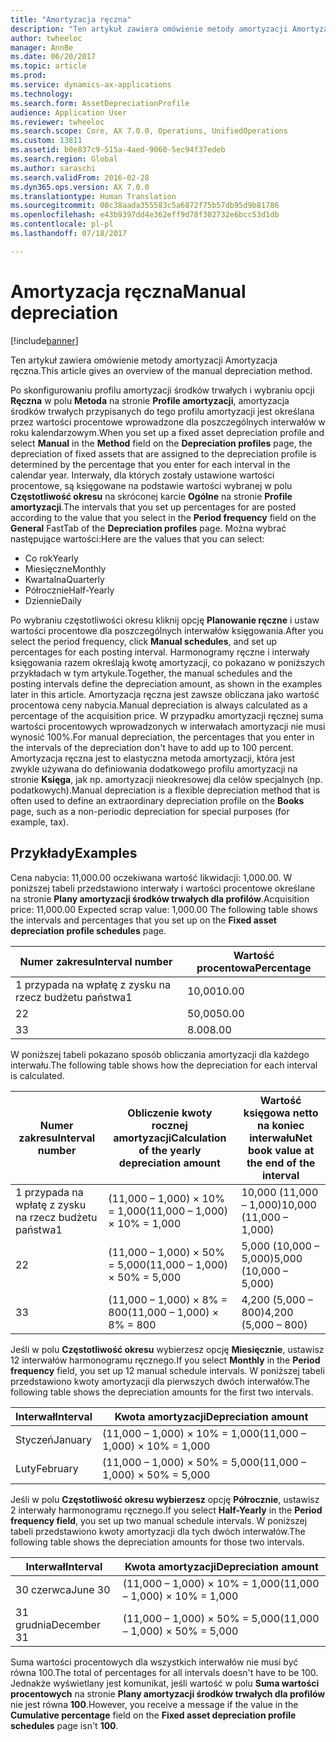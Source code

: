 ```yaml
---
title: "Amortyzacja ręczna"
description: "Ten artykuł zawiera omówienie metody amortyzacji Amortyzacja ręczna."
author: twheeloc
manager: AnnBe
ms.date: 06/20/2017
ms.topic: article
ms.prod: 
ms.service: dynamics-ax-applications
ms.technology: 
ms.search.form: AssetDepreciationProfile
audience: Application User
ms.reviewer: twheeloc
ms.search.scope: Core, AX 7.0.0, Operations, UnifiedOperations
ms.custom: 13811
ms.assetid: b0e837c9-515a-4aed-9060-5ec94f37edeb
ms.search.region: Global
ms.author: saraschi
ms.search.validFrom: 2016-02-28
ms.dyn365.ops.version: AX 7.0.0
ms.translationtype: Human Translation
ms.sourcegitcommit: 08c38aada355583c5a6872f75b57db95d9b81786
ms.openlocfilehash: e43b9397dd4e362eff9d78f302732e6bcc53d1db
ms.contentlocale: pl-pl
ms.lasthandoff: 07/18/2017

---
```


# <a name="manual-depreciation"></a><span data-ttu-id="13d2e-103">Amortyzacja ręczna</span><span class="sxs-lookup"><span data-stu-id="13d2e-103">Manual depreciation</span></span>

[!include[banner](../includes/banner.md)]


<span data-ttu-id="13d2e-104">Ten artykuł zawiera omówienie metody amortyzacji Amortyzacja ręczna.</span><span class="sxs-lookup"><span data-stu-id="13d2e-104">This article gives an overview of the manual depreciation method.</span></span>

<span data-ttu-id="13d2e-105">Po skonfigurowaniu profilu amortyzacji środków trwałych i wybraniu opcji **Ręczna** w polu **Metoda** na stronie **Profile amortyzacji**, amortyzacja środków trwałych przypisanych do tego profilu amortyzacji jest określana przez wartości procentowe wprowadzone dla poszczególnych interwałów w roku kalendarzowym.</span><span class="sxs-lookup"><span data-stu-id="13d2e-105">When you set up a fixed asset depreciation profile and select **Manual** in the **Method** field on the **Depreciation profiles** page, the depreciation of fixed assets that are assigned to the depreciation profile is determined by the percentage that you enter for each interval in the calendar year.</span></span> <span data-ttu-id="13d2e-106">Interwały, dla których zostały ustawione wartości procentowe, są księgowane na podstawie wartości wybranej w polu **Częstotliwość okresu** na skróconej karcie **Ogólne** na stronie **Profile amortyzacji**.</span><span class="sxs-lookup"><span data-stu-id="13d2e-106">The intervals that you set up percentages for are posted according to the value that you select in the **Period frequency** field on the **General** FastTab of the **Depreciation profiles** page.</span></span> <span data-ttu-id="13d2e-107">Można wybrać następujące wartości:</span><span class="sxs-lookup"><span data-stu-id="13d2e-107">Here are the values that you can select:</span></span>

-   <span data-ttu-id="13d2e-108">Co rok</span><span class="sxs-lookup"><span data-stu-id="13d2e-108">Yearly</span></span>
-   <span data-ttu-id="13d2e-109">Miesięczne</span><span class="sxs-lookup"><span data-stu-id="13d2e-109">Monthly</span></span>
-   <span data-ttu-id="13d2e-110">Kwartalna</span><span class="sxs-lookup"><span data-stu-id="13d2e-110">Quarterly</span></span>
-   <span data-ttu-id="13d2e-111">Półrocznie</span><span class="sxs-lookup"><span data-stu-id="13d2e-111">Half-Yearly</span></span>
-   <span data-ttu-id="13d2e-112">Dziennie</span><span class="sxs-lookup"><span data-stu-id="13d2e-112">Daily</span></span>

<span data-ttu-id="13d2e-113">Po wybraniu częstotliwości okresu kliknij opcję **Planowanie ręczne** i ustaw wartości procentowe dla poszczególnych interwałów księgowania.</span><span class="sxs-lookup"><span data-stu-id="13d2e-113">After you select the period frequency, click **Manual schedules**, and set up percentages for each posting interval.</span></span> <span data-ttu-id="13d2e-114">Harmonogramy ręczne i interwały księgowania razem określają kwotę amortyzacji, co pokazano w poniższych przykładach w tym artykule.</span><span class="sxs-lookup"><span data-stu-id="13d2e-114">Together, the manual schedules and the posting intervals define the depreciation amount, as shown in the examples later in this article.</span></span> <span data-ttu-id="13d2e-115">Amortyzacja ręczna jest zawsze obliczana jako wartość procentowa ceny nabycia.</span><span class="sxs-lookup"><span data-stu-id="13d2e-115">Manual depreciation is always calculated as a percentage of the acquisition price.</span></span> <span data-ttu-id="13d2e-116">W przypadku amortyzacji ręcznej suma wartości procentowych wprowadzonych w interwałach amortyzacji nie musi wynosić 100%.</span><span class="sxs-lookup"><span data-stu-id="13d2e-116">For manual depreciation, the percentages that you enter in the intervals of the depreciation don't have to add up to 100 percent.</span></span> <span data-ttu-id="13d2e-117">Amortyzacja ręczna jest to elastyczna metoda amortyzacji, która jest zwykle używana do definiowania dodatkowego profilu amortyzacji na stronie **Księga**, jak np. amortyzacji nieokresowej dla celów specjalnych (np. podatkowych).</span><span class="sxs-lookup"><span data-stu-id="13d2e-117">Manual depreciation is a flexible depreciation method that is often used to define an extraordinary depreciation profile on the **Books** page, such as a non-periodic depreciation for special purposes (for example, tax).</span></span>

## <a name="examples"></a><span data-ttu-id="13d2e-118">Przykłady</span><span class="sxs-lookup"><span data-stu-id="13d2e-118">Examples</span></span>
<span data-ttu-id="13d2e-119">Cena nabycia: 11,000.00 oczekiwana wartość likwidacji: 1,000.00. W poniższej tabeli przedstawiono interwały i wartości procentowe określane na stronie **Plany amortyzacji środków trwałych dla profilów**.</span><span class="sxs-lookup"><span data-stu-id="13d2e-119">Acquisition price: 11,000.00 Expected scrap value: 1,000.00 The following table shows the intervals and percentages that you set up on the **Fixed asset depreciation profile schedules** page.</span></span>

| <span data-ttu-id="13d2e-120">Numer zakresu</span><span class="sxs-lookup"><span data-stu-id="13d2e-120">Interval number</span></span> | <span data-ttu-id="13d2e-121">Wartość procentowa</span><span class="sxs-lookup"><span data-stu-id="13d2e-121">Percentage</span></span> |
|-----------------|------------|
| <span data-ttu-id="13d2e-122">1 przypada na wpłatę z zysku na rzecz budżetu państwa</span><span class="sxs-lookup"><span data-stu-id="13d2e-122">1</span></span>               | <span data-ttu-id="13d2e-123">10,00</span><span class="sxs-lookup"><span data-stu-id="13d2e-123">10.00</span></span>      |
| <span data-ttu-id="13d2e-124">2</span><span class="sxs-lookup"><span data-stu-id="13d2e-124">2</span></span>               | <span data-ttu-id="13d2e-125">50,00</span><span class="sxs-lookup"><span data-stu-id="13d2e-125">50.00</span></span>      |
| <span data-ttu-id="13d2e-126">3</span><span class="sxs-lookup"><span data-stu-id="13d2e-126">3</span></span>               | <span data-ttu-id="13d2e-127">8.00</span><span class="sxs-lookup"><span data-stu-id="13d2e-127">8.00</span></span>       |

<span data-ttu-id="13d2e-128">W poniższej tabeli pokazano sposób obliczania amortyzacji dla każdego interwału.</span><span class="sxs-lookup"><span data-stu-id="13d2e-128">The following table shows how the depreciation for each interval is calculated.</span></span>

|  <span data-ttu-id="13d2e-129">Numer zakresu</span><span class="sxs-lookup"><span data-stu-id="13d2e-129">Interval number</span></span> | <span data-ttu-id="13d2e-130">Obliczenie kwoty rocznej amortyzacji</span><span class="sxs-lookup"><span data-stu-id="13d2e-130">Calculation of the yearly depreciation amount</span></span> | <span data-ttu-id="13d2e-131">Wartość księgowa netto na koniec interwału</span><span class="sxs-lookup"><span data-stu-id="13d2e-131">Net book value at the end of the interval</span></span> |
|------------------|-----------------------------------------------|-------------------------------------------|
| <span data-ttu-id="13d2e-132">1 przypada na wpłatę z zysku na rzecz budżetu państwa</span><span class="sxs-lookup"><span data-stu-id="13d2e-132">1</span></span>                | <span data-ttu-id="13d2e-133">(11,000 – 1,000) × 10% = 1,000</span><span class="sxs-lookup"><span data-stu-id="13d2e-133">(11,000 – 1,000) × 10% = 1,000</span></span>                | <span data-ttu-id="13d2e-134">10,000 (11,000 – 1,000)</span><span class="sxs-lookup"><span data-stu-id="13d2e-134">10,000 (11,000 – 1,000)</span></span>                   |
| <span data-ttu-id="13d2e-135">2</span><span class="sxs-lookup"><span data-stu-id="13d2e-135">2</span></span>                | <span data-ttu-id="13d2e-136">(11,000 – 1,000) × 50% = 5,000</span><span class="sxs-lookup"><span data-stu-id="13d2e-136">(11,000 – 1,000) × 50% = 5,000</span></span>                | <span data-ttu-id="13d2e-137">5,000 (10,000 – 5,000)</span><span class="sxs-lookup"><span data-stu-id="13d2e-137">5,000 (10,000 – 5,000)</span></span>                    |
| <span data-ttu-id="13d2e-138">3</span><span class="sxs-lookup"><span data-stu-id="13d2e-138">3</span></span>                | <span data-ttu-id="13d2e-139">(11,000 – 1,000) × 8% = 800</span><span class="sxs-lookup"><span data-stu-id="13d2e-139">(11,000 – 1,000) × 8% = 800</span></span>                   | <span data-ttu-id="13d2e-140">4,200 (5,000 – 800)</span><span class="sxs-lookup"><span data-stu-id="13d2e-140">4,200 (5,000 – 800)</span></span>                       |

<span data-ttu-id="13d2e-141">Jeśli w polu **Częstotliwość okresu** wybierzesz opcję **Miesięcznie**, ustawisz 12 interwałów harmonogramu ręcznego.</span><span class="sxs-lookup"><span data-stu-id="13d2e-141">If you select **Monthly** in the **Period frequency** field, you set up 12 manual schedule intervals.</span></span> <span data-ttu-id="13d2e-142">W poniższej tabeli przedstawiono kwoty amortyzacji dla pierwszych dwóch interwałów.</span><span class="sxs-lookup"><span data-stu-id="13d2e-142">The following table shows the depreciation amounts for the first two intervals.</span></span>

| <span data-ttu-id="13d2e-143">Interwał</span><span class="sxs-lookup"><span data-stu-id="13d2e-143">Interval</span></span> | <span data-ttu-id="13d2e-144">Kwota amortyzacji</span><span class="sxs-lookup"><span data-stu-id="13d2e-144">Depreciation amount</span></span>            |
|----------|--------------------------------|
| <span data-ttu-id="13d2e-145">Styczeń</span><span class="sxs-lookup"><span data-stu-id="13d2e-145">January</span></span>  | <span data-ttu-id="13d2e-146">(11,000 – 1,000) × 10% = 1,000</span><span class="sxs-lookup"><span data-stu-id="13d2e-146">(11,000 – 1,000) × 10% = 1,000</span></span> |
| <span data-ttu-id="13d2e-147">Luty</span><span class="sxs-lookup"><span data-stu-id="13d2e-147">February</span></span> | <span data-ttu-id="13d2e-148">(11,000 – 1,000) × 50% = 5,000</span><span class="sxs-lookup"><span data-stu-id="13d2e-148">(11,000 – 1,000) × 50% = 5,000</span></span> |

<span data-ttu-id="13d2e-149">Jeśli w polu ****Częstotliwość okresu** wybierzesz** opcję **Półrocznie**, ustawisz 2 interwały harmonogramu ręcznego.</span><span class="sxs-lookup"><span data-stu-id="13d2e-149">If you select **Half-Yearly** in the ****Period frequency** field**, you set up two manual schedule intervals.</span></span> <span data-ttu-id="13d2e-150">W poniższej tabeli przedstawiono kwoty amortyzacji dla tych dwóch interwałów.</span><span class="sxs-lookup"><span data-stu-id="13d2e-150">The following table shows the depreciation amounts for those two intervals.</span></span>

| <span data-ttu-id="13d2e-151">Interwał</span><span class="sxs-lookup"><span data-stu-id="13d2e-151">Interval</span></span>    | <span data-ttu-id="13d2e-152">Kwota amortyzacji</span><span class="sxs-lookup"><span data-stu-id="13d2e-152">Depreciation amount</span></span>            |
|-------------|--------------------------------|
| <span data-ttu-id="13d2e-153">30 czerwca</span><span class="sxs-lookup"><span data-stu-id="13d2e-153">June 30</span></span>     | <span data-ttu-id="13d2e-154">(11,000 – 1,000) × 10% = 1,000</span><span class="sxs-lookup"><span data-stu-id="13d2e-154">(11,000 – 1,000) × 10% = 1,000</span></span> |
| <span data-ttu-id="13d2e-155">31 grudnia</span><span class="sxs-lookup"><span data-stu-id="13d2e-155">December 31</span></span> | <span data-ttu-id="13d2e-156">(11,000 – 1,000) × 50% = 5,000</span><span class="sxs-lookup"><span data-stu-id="13d2e-156">(11,000 – 1,000) × 50% = 5,000</span></span> |

<span data-ttu-id="13d2e-157">Suma wartości procentowych dla wszystkich interwałów nie musi być równa 100.</span><span class="sxs-lookup"><span data-stu-id="13d2e-157">The total of percentages for all intervals doesn't have to be 100.</span></span> <span data-ttu-id="13d2e-158">Jednakże wyświetlany jest komunikat, jeśli wartość w polu **Suma wartości procentowych** na stronie **Plany amortyzacji środków trwałych dla profilów** nie jest równa **100**.</span><span class="sxs-lookup"><span data-stu-id="13d2e-158">However, you receive a message if the value in the **Cumulative percentage** field on the **Fixed asset depreciation profile schedules** page isn't **100**.</span></span>




